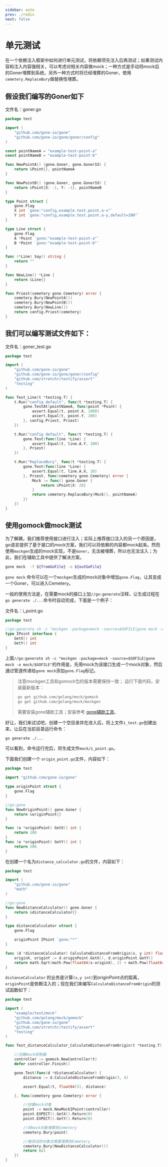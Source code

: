 ```yaml
---
sidebar: auto
prev: ./redis
next: false
---
```


# 单元测试

在一个依赖注入框架中如何进行单元测试，将依赖项先注入后再测试；如果测试内容和注入内容强相关，可以考虑对相关内容做mock；一种方式是手动将mock后的Goner埋葬到系统，另外一种方式时将已经埋葬的Goner，使用`cemetery.ReplaceBury`做替换性埋葬。

## 假设我们编写的Goner如下

文件名：goner.go
```go
package test

import (
	"github.com/gone-io/gone"
	"github.com/gone-io/gone/goner/config"
)

const pointNameA = "example-test-point-a"
const pointNameB = "example-test-point-b"

func NewPointA() (gone.Goner, gone.GonerId) {
	return &Point{}, pointNameA
}

func NewPointB() (gone.Goner, gone.GonerId) {
	return &Point{X: -1, Y: -1}, pointNameB
}

type Point struct {
	gone.Flag
	X int `gone:"config,example.test.point.a-x"`
	Y int `gone:"config,example.test.point.a-y,default=200"`
}

type Line struct {
	gone.Flag
	A *Point `gone:"example-test-point-a"`
	B *Point `gone:"example-test-point-b"`
}

func (*Line) Say() string {
	return ""
}

func NewLine() *Line {
	return &Line{}
}

func Priest(cemetery gone.Cemetery) error {
	cemetery.Bury(NewPointA())
	cemetery.Bury(NewPointB())
	cemetery.Bury(NewLine())
	return config.Priest(cemetery)
}
```

## 我们可以编写测试文件如下：
文件名：goner_test.go
```go
package test

import (
	"github.com/gone-io/gone"
	"github.com/gone-io/gone/goner/config"
	"github.com/stretchr/testify/assert"
	"testing"
)

func Test_Line(t *testing.T) {
	t.Run("config default", func(t *testing.T) {
		gone.TestAt(pointNameA, func(point *Point) {
			assert.Equal(t, point.X, 1000)
			assert.Equal(t, point.Y, 200)
		}, config.Priest, Priest)
	})

	t.Run("config default", func(t *testing.T) {
		gone.Test(func(line *Line) {
			assert.Equal(t, line.A.Y, 200)
		}, Priest)
	})

	t.Run("ReplaceBury", func(t *testing.T) {
		gone.Test(func(line *Line) {
			assert.Equal(t, line.A.X, 20)
		}, Priest, func(cemetery gone.Cemetery) error {
			Mock := func() gone.Goner {
				return &Point{X: 20}
			}
			return cemetery.ReplaceBury(Mock(), pointNameA)
		})
	})
}
```

## 使用gomock做mock测试
为了解耦，我们推荐使用接口进行注入；实际上推荐接口注入的另一个原因是，go语言提供了基于接口的mock方案，我们可以将依赖的内容都mock起来。然而使用`mockgen`生成的mock实现，不是`Goner`，无法被埋葬，所以也无法注入；为此，我们在辅助工具中提供了解决方案。

```bash
gone mock  -f ${fromGoFile} -o ${outGoFile}
```
`gone mock` 命令可以在一个`mockgen`生成的mock对象中增加`gone.Flag`，让其变成一个Goner，可以进入Cemetery。

一般的使用方法是，在需要mock的接口上加`//go:generate`注释，让生成过程在`go generate ./...`命令时自动完成，下面是一个例子：

文件名：i_point.go
```go
package test

//go:generate sh -c "mockgen -package=mock -source=$GOFILE|gone mock -o mock/$GOFILE"
type IPoint interface {
	GetX() int
	GetY() int
}
```
上面`//go:generate sh -c "mockgen -package=mock -source=$GOFILE|gone mock -o mock/$GOFILE"`的作用是，先用mock为该接口生成一个mock对象，然后通过管道传递给`gone mock`添加`gone.Flag`标记。

> 注意mockgen工具和gomock包的版本需要保持一致；
> 运行下面代码，安装最新版本：
> ```bash
> go get github.com/golang/mock/gomock
> go get github.com/golang/mock/mockgen
> ```
>
> 需要安装gone辅助工具；安装参考 [gone辅助工具](https://goner.fun/zh/references/gone-tool.html)。


好让，我们来试试吧，创建一个空目录并在进入后，将上文件`i_test.go`创建出来，让后在当前目录运行命令：
```bash
go generate ./...
```
可以看到，命令运行完后，将生成文件`mock/i_point.go`。

下面我们创建一个 `origin_point.go`文件，内容如下：
```go
package test

import "github.com/gone-io/gone"

type originPoint struct {
	gone.Flag
}

//go:gone
func NewOriginPoint() gone.Goner {
	return &originPoint{}
}

func (o *originPoint) GetX() int {
	return 100
}
func (o *originPoint) GetY() int {
	return 200
}
```

在创建一个名为`distance_calculator.go`的文件，内容如下：
```go
package test

import (
	"github.com/gone-io/gone"
	"math"
)

//go:gone
func NewDistanceCalculator() gone.Goner {
	return &distanceCalculator{}
}

type distanceCalculator struct {
	gone.Flag

	originPoint IPoint `gone:"*"`
}

func (d *distanceCalculator) CalculateDistanceFromOrigin(x, y int) float64 {
	originX, originY := d.originPoint.GetX(), d.originPoint.GetY()
	return math.Sqrt(math.Pow(float64(x-originX), 2) + math.Pow(float64(y-originY), 2))
}
```

`distanceCalculator` 的业务是计算`(x,y int)`到originPoint点的距离，`originPoint`是依赖注入的；现在我们来编写`CalculateDistanceFromOrigin`的测试函数如下：
```go
package test

import (
	"example/test/mock"
	"github.com/golang/mock/gomock"
	"github.com/gone-io/gone"
	"github.com/stretchr/testify/assert"
	"testing"
)

func Test_distanceCalculator_CalculateDistanceFromOrigin(t *testing.T) {

	//创建mock控制器
	controller := gomock.NewController(t)
	defer controller.Finish()

	gone.Test(func(d *distanceCalculator) {
		distance := d.CalculateDistanceFromOrigin(3, 4)

		assert.Equal(t, float64(5), distance)

	}, func(cemetery gone.Cemetery) error {

		//创建mock对象
		point := mock.NewMockIPoint(controller)
		point.EXPECT().GetX().Return(0)
		point.EXPECT().GetY().Return(0)

		//将mock对象埋葬到Cemetery
		cemetery.Bury(point)

		//被测试的对象也需要埋葬到Cemetery
		cemetery.Bury(NewDistanceCalculator())
		return nil
	})
}
```